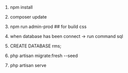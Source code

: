 
1) npm install

2) composer update

4) npm run admin-prod ## for build css

4) when database has been connect -> run command sql

5) CREATE DATABASE rms;

6) php artisan migrate:fresh --seed

7) php artisan serve


